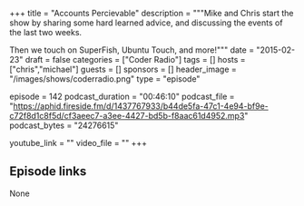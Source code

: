 +++
title = "Accounts Percievable"
description = """Mike and Chris start the show by sharing some hard learned advice, and discussing the events of the last two weeks.

Then we touch on SuperFish, Ubuntu Touch, and more!"""
date = "2015-02-23"
draft = false
categories = ["Coder Radio"]
tags = []
hosts = ["chris","michael"]
guests = []
sponsors = []
header_image = "/images/shows/coderradio.png"
type = "episode"

episode = 142
podcast_duration = "00:46:10"
podcast_file = "https://aphid.fireside.fm/d/1437767933/b44de5fa-47c1-4e94-bf9e-c72f8d1c8f5d/cf3aeec7-a3ee-4427-bd5b-f8aac61d4952.mp3"
podcast_bytes = "24276615"

youtube_link = ""
video_file = ""
+++

## Episode links

None

